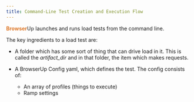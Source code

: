 ```yaml
---
title: Command-Line Test Creation and Execution Flow
---
```


<span style="font-weight: bold; color: #de792b;">Browser</span><span style="font-weight: bold; color: #6e6e6e;">Up</span> launches and runs load tests from the command line.

The key ingredients to a load test are:

* A folder which has some sort of thing that can drive load in it. This is called the *artifact_dir* and in
that folder, the item which makes requests.

* A BrowserUp Config yaml, which defines the test.
The config consists of:
  - An array of profiles (things to execute)
  - Ramp settings

